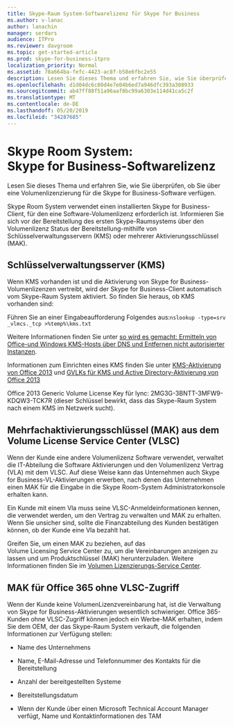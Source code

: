 ```yaml
---
title: Skype-Raum System-Softwarelizenz für Skype for Business
ms.author: v-lanac
author: lanachin
manager: serdars
audience: ITPro
ms.reviewer: davgroom
ms.topic: get-started-article
ms.prod: skype-for-business-itpro
localization_priority: Normal
ms.assetid: 78a664ba-fefc-4423-ac8f-b58e6fbc2e55
description: Lesen Sie dieses Thema und erfahren Sie, wie Sie überprüfen, ob Sie über eine Volumenlizenzierung für die Skype for Business-Software verfügen.
ms.openlocfilehash: d1d04dc6c80d4e7e04b6ed7a946dfc393a308933
ms.sourcegitcommit: ab47ff88f51a96aaf8bc99a6303e114d41ca5c2f
ms.translationtype: MT
ms.contentlocale: de-DE
ms.lasthandoff: 05/20/2019
ms.locfileid: "34287685"
---
```

# <a name="skype-room-system-skype-for-business-software-license"></a>Skype Room System: Skype for Business-Softwarelizenz
 
Lesen Sie dieses Thema und erfahren Sie, wie Sie überprüfen, ob Sie über eine Volumenlizenzierung für die Skype for Business-Software verfügen. 
  
Skype Room System verwendet einen installierten Skype for Business-Client, für den eine Software-Volumenlizenz erforderlich ist. Informieren Sie sich vor der Bereitstellung des ersten Skype-Raumsystems über den Volumenlizenz Status der Bereitstellung-mithilfe von Schlüsselverwaltungsservern (KMS) oder mehrerer Aktivierungsschlüssel (MAK).
  
## <a name="key-management-servers-kms"></a>Schlüsselverwaltungsserver (KMS)

Wenn KMS vorhanden ist und die Aktivierung von Skype for Business-Volumenlizenzen vertreibt, wird der Skype for Business-Client automatisch vom Skype-Raum System aktiviert. So finden Sie heraus, ob KMS vorhanden sind:
  
Führen Sie an einer Eingabeaufforderung Folgendes aus:`nslookup -type=srv _vlmcs._tcp >%temp%\kms.txt`
  
Weitere Informationen finden Sie unter [so wird es gemacht: Ermitteln von Office-und Windows KMS-Hosts über DNS und Entfernen nicht autorisierter Instanzen](https://blogs.technet.com/b/odsupport/archive/2011/11/14/how-to-discover-kms-hosts-via-a-dns-query-and-remove-them-if-need-be.aspx). 
  
Informationen zum Einrichten eines KMS finden Sie unter [KMS-Aktivierung von Office 2013](https://technet.microsoft.com/library/ee624357.aspx) und [GVLKs für KMS und Active Directory-Aktivierung von Office 2013](https://technet.microsoft.com/library/dn385360.aspx)
  
Office 2013 Generic Volume License Key für lync: 2MG3G-3BNTT-3MFW9-KDQW3-TCK7R (dieser Schlüssel bewirkt, dass das Skype-Raum System nach einem KMS im Netzwerk sucht).
  
## <a name="multiple-activation-keys-mak-from-the-volume-license-service-center-vlsc"></a>Mehrfachaktivierungsschlüssel (MAK) aus dem Volume License Service Center (VLSC)

Wenn der Kunde eine andere Volumenlizenz Software verwendet, verwaltet die IT-Abteilung die Software Aktivierungen und den Volumenlizenz Vertrag (VLA) mit dem VLSC. Auf diese Weise kann das Unternehmen auch Skype for Business-VL-Aktivierungen erwerben, nach denen das Unternehmen einen MAK für die Eingabe in die Skype Room-System Administratorkonsole erhalten kann.
  
Ein Kunde mit einem Vla muss seine VLSC-Anmeldeinformationen kennen, die verwendet werden, um den Vertrag zu verwalten und MAK zu erhalten. Wenn Sie unsicher sind, sollte die Finanzabteilung des Kunden bestätigen können, ob der Kunde eine Vla bezahlt hat.
  
Greifen Sie, um einen MAK zu beziehen, auf das Volume Licensing Service Center zu, um die Vereinbarungen anzeigen zu lassen und um Produktschlüssel (MAK) herunterzuladen. Weitere Informationen finden Sie im [Volumen Lizenzierungs-Service Center](https://www.microsoft.com/Licensing/servicecenter/default.aspx). 
  
## <a name="mak-for-office-365-without-vlsc-access"></a>MAK für Office 365 ohne VLSC-Zugriff

Wenn der Kunde keine VolumenLizenzvereinbarung hat, ist die Verwaltung von Skype for Business-Aktivierungen wesentlich schwieriger. Office 365-Kunden ohne VLSC-Zugriff können jedoch ein Werbe-MAK erhalten, indem Sie dem OEM, der das Skype-Raum System verkauft, die folgenden Informationen zur Verfügung stellen:
  
- Name des Unternehmens
    
- Name, E-Mail-Adresse und Telefonnummer des Kontakts für die Bereitstellung
    
- Anzahl der bereitgestellten Systeme
    
- Bereitstellungsdatum
    
- Wenn der Kunde über einen Microsoft Technical Account Manager verfügt, Name und Kontaktinformationen des TAM
    

